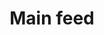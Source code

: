 ---
title: Main feed
index: true
category:
    name:
    index: 0
    depth: 0
layout: index-post
---
